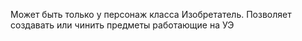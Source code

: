 Может быть только у персонаж класса Изобретатель. Позволяет создавать или чинить предметы работающие на УЭ